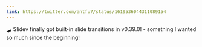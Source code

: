 ```yaml
---
link: https://twitter.com/antfu7/status/1619536044311089154
---
```


🛹 Slidev finally got built-in slide transitions in v0.39.0! - something I wanted so much since the beginning!
